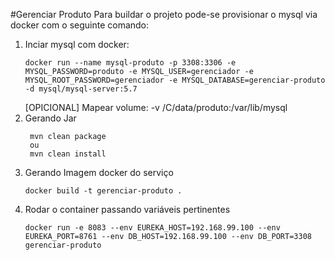 #Gerenciar Produto
Para buildar o projeto pode-se provisionar o mysql via docker com o seguinte comando:

1) Inciar mysql com docker:
   ```
   docker run --name mysql-produto -p 3308:3306 -e MYSQL_PASSWORD=produto -e MYSQL_USER=gerenciador -e MYSQL_ROOT_PASSWORD=gerenciador -e MYSQL_DATABASE=gerenciar-produto -d mysql/mysql-server:5.7
   ```
   [OPICIONAL] Mapear volume:  -v /C/data/produto:/var/lib/mysql
2) Gerando Jar
   ```
    mvn clean package
    ou
    mvn clean install
   ```
3) Gerando Imagem docker do serviço
    ```
    docker build -t gerenciar-produto .
   ```
4) Rodar o container passando variáveis pertinentes
    ```
    docker run -e 8083 --env EUREKA_HOST=192.168.99.100 --env EUREKA_PORT=8761 --env DB_HOST=192.168.99.100 --env DB_PORT=3308 gerenciar-produto
   ```
